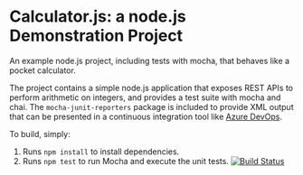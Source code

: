 Calculator.js: a node.js Demonstration Project
==============================================
An example node.js project, including tests with mocha, that behaves like
a pocket calculator.

The project contains a simple node.js application that exposes REST APIs
to perform arithmetic on integers, and provides a test suite with mocha
and chai.  The `mocha-junit-reporters` package is included to provide XML
output that can be presented in a continuous integration tool like
[Azure DevOps](https://azure.com/devops).

To build, simply:

1. Runs `npm install` to install dependencies.
2. Runs `npm test` to run Mocha and execute the unit tests.
[![Build Status](https://mvasyliev.visualstudio.com/Integrating%20External%20Source%20Control%20with%20Azure%20Pipelines/_apis/build/status/St0rmik.calculator?branchName=master)](https://mvasyliev.visualstudio.com/Integrating%20External%20Source%20Control%20with%20Azure%20Pipelines/_build/latest?definitionId=11&branchName=master)
